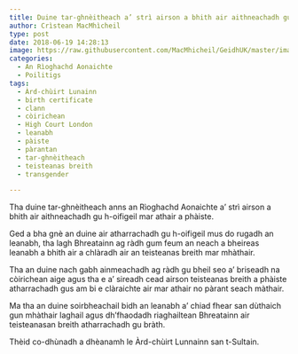 ```yaml
---
title: Duine tar-ghnèitheach a’ strì airson a bhith air aithneachadh gu h-oifigeil mar athair a phàiste
author: Crìstean MacMhìcheil
type: post
date: 2018-06-19 14:28:13
image: https://raw.githubusercontent.com/MacMhicheil/GeidhUK/master/images/2018-06-19-duine-tar-ghneitheach-a-stri-airson-a-bhith-air-aithneachadh-gu-h-oifigeil-mar-athair-a-phaiste.jpg
categories:
  - An Rìoghachd Aonaichte
  - Poilitigs
tags:
  - Àrd-chùirt Lunainn
  - birth certificate
  - clann
  - còirichean
  - High Court London
  - leanabh
  - pàiste
  - pàrantan
  - tar-ghnèitheach
  - teisteanas breith
  - transgender

---
```

Tha duine tar-ghnèitheach anns an Rìoghachd Aonaichte a’ strì airson a bhith air aithneachadh gu h-oifigeil mar athair a phàiste.

<!--more-->

Ged a bha gnè an duine air atharrachadh gu h-oifigeil mus do rugadh an leanabh, tha lagh Bhreatainn ag ràdh gum feum an neach a bheireas leanabh a bhith air a chlàradh air an teisteanas breith mar mhàthair.

Tha an duine nach gabh ainmeachadh ag ràdh gu bheil seo a’ briseadh na còirichean aige agus tha e a’ sireadh cead airson teisteanas breith a phàiste atharrachadh gus am bi e clàraichte air mar athair no pàrant seach màthair.

Ma tha an duine soirbheachail bidh an leanabh a’ chiad fhear san dùthaich gun mhàthair laghail agus dh’fhaodadh riaghailtean Bhreatainn air teisteanasan breith atharrachadh gu bràth.

Thèid co-dhùnadh a dhèanamh le Àrd-chùirt Lunnainn san t-Sultain.
